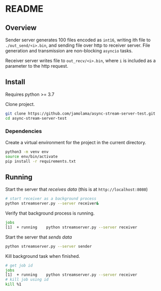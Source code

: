 # README

## Overview

Sender server generates 100 files encoded as `int16`, writing ith file to `./out_send/<i>.bin`, and sending file over http to receiver server. File generation and transmission are non-blocking `asyncio` tasks.

Receiver server writes file to `out_recv/<i>.bin`, where `i` is included as a parameter to the http request.

## Install

Requires python >= 3.7

Clone project.

```sh
git clone https://github.com/jamolama/async-stream-server-test.git
cd async-stream-server-test
```

### Dependencies

Create a virtual environment for the project in the current directory.

```sh
python3 -m venv env
source env/bin/activate
pip install -r requirements.txt
```

## Running

Start the server that *receives data* (this is at `http://localhost:8080`)

```sh
# start receiver as a background process
python streamserver.py --server receiver&
```

Verify that background process is running.
```sh
jobs
[1]  + running    python streamserver.py --server receiver
```

Start the server that *sends data*
```sh
python streamserver.py --server sender
```

Kill background task when finished.
```sh
# get job id
jobs
[1]  + running    python streamserver.py --server receiver
# kill job using id
kill %1
```